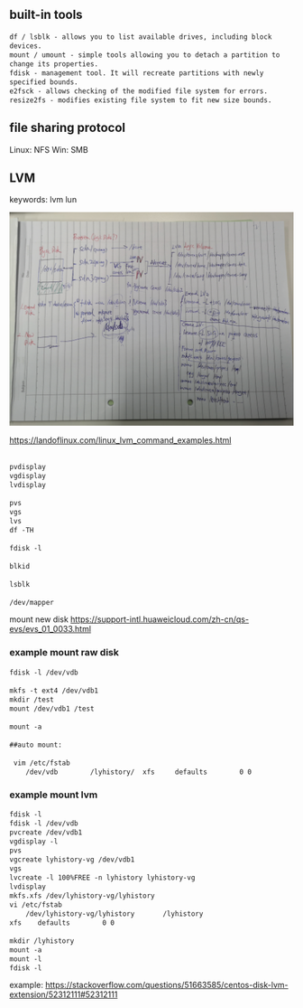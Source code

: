 
## built-in tools

```
df / lsblk - allows you to list available drives, including block devices.
mount / umount - simple tools allowing you to detach a partition to change its properties.
fdisk - management tool. It will recreate partitions with newly specified bounds.
e2fsck - allows checking of the modified file system for errors.
resize2fs - modifies existing file system to fit new size bounds.
```

## file sharing protocol

Linux: NFS
Win: SMB

## LVM
keywords:
lvm lun


![](/docs/docs_image/software/linux/linux_disk_lvm01.jpg)

https://landoflinux.com/linux_lvm_command_examples.html
```

pvdisplay
vgdisplay
lvdisplay

pvs
vgs
lvs
df -TH

fdisk -l

blkid

lsblk

/dev/mapper

```

mount new disk
https://support-intl.huaweicloud.com/zh-cn/qs-evs/evs_01_0033.html

### example mount raw disk
```
fdisk -l /dev/vdb

mkfs -t ext4 /dev/vdb1
mkdir /test
mount /dev/vdb1 /test

mount -a

##auto mount:

 vim /etc/fstab
    /dev/vdb        /lyhistory/  xfs     defaults        0 0

```
### example mount lvm
```
fdisk -l
fdisk -l /dev/vdb
pvcreate /dev/vdb1
vgdisplay -l
pvs
vgcreate lyhistory-vg /dev/vdb1
vgs
lvcreate -l 100%FREE -n lyhistory lyhistory-vg
lvdisplay
mkfs.xfs /dev/lyhistory-vg/lyhistory
vi /etc/fstab
    /dev/lyhistory-vg/lyhistory       /lyhistory                    xfs    defaults        0 0

mkdir /lyhistory
mount -a
mount -l
fdisk -l
```

example:
https://stackoverflow.com/questions/51663585/centos-disk-lvm-extension/52312111#52312111


<disqus/>